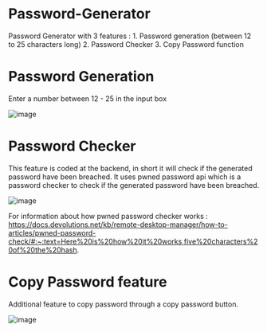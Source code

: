 # Password-Generator
Password Generator with 3 features : 1. Password generation (between 12 to 25 characters long)
                                     2. Password Checker
                                     3. Copy Password function

# Password Generation

Enter a number between 12 - 25 in the input box

![image](https://github.com/AngKaiJie/Password-Generator/assets/157267452/fde0e252-7a49-46e6-80a8-525dbf5cdb83)


# Password Checker

This feature is coded at the backend, in short it will check if the generated password have been breached.
It uses pwned password api which is a password checker to check if the generated password have been breached. 

![image](https://github.com/AngKaiJie/Password-Generator/assets/157267452/9a5a8259-cb4f-4d07-8890-1270f91c21f4)

For information about how pwned password checker works : 
https://docs.devolutions.net/kb/remote-desktop-manager/how-to-articles/pwned-password-check/#:~:text=Here%20is%20how%20it%20works,five%20characters%20of%20the%20hash.

# Copy Password feature

Additional feature to copy password through a copy password button.

![image](https://github.com/AngKaiJie/Password-Generator/assets/157267452/d4f83e36-fdcc-4000-a7be-b8352bc64b47)
